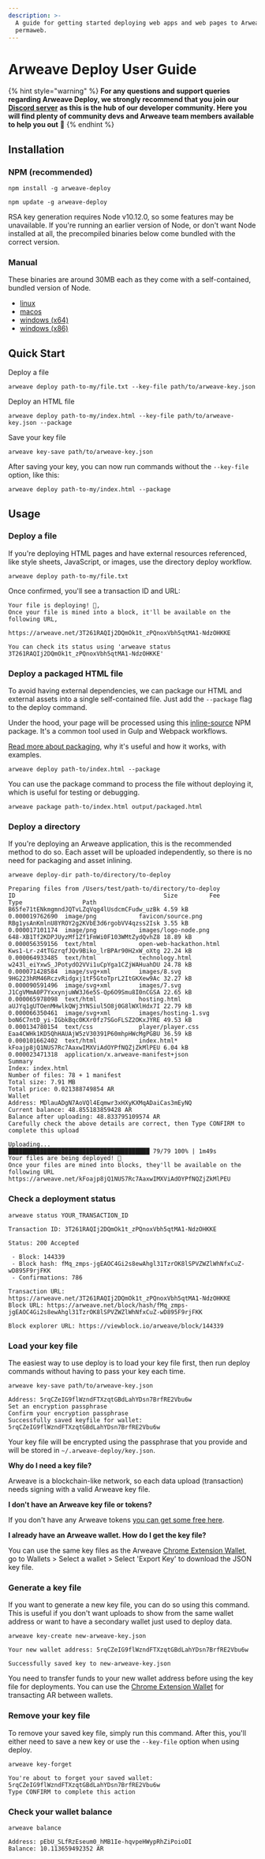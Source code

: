 ```yaml
---
description: >-
  A guide for getting started deploying web apps and web pages to Arweave's
  permaweb.
---
```


# Arweave Deploy User Guide

{% hint style="warning" %}
**For any questions and support queries regarding Arweave Deploy, we strongly recommend that you join our** [**Discord server**](https://discord.gg/DjAFMJc) **as this is the hub of our developer community. Here you will find plenty of community devs and Arweave team members available to help you out** 🤖
{% endhint %}

## Installation

### NPM \(recommended\)

```text
npm install -g arweave-deploy
```

```text
npm update -g arweave-deploy
```

RSA key generation requires Node v10.12.0, so some features may be unavailable. If you're running an earlier version of Node, or don't want Node installed at all, the precompiled binaries below come bundled with the correct version.

### Manual

These binaries are around 30MB each as they come with a self-contained, bundled version of Node.

* [linux](https://github.com/ArweaveTeam/arweave-deploy/raw/latest/dist/linux/arweave)
* [macos](https://github.com/ArweaveTeam/arweave-deploy/raw/latest/dist/macos/arweave)
* [windows \(x64\)](https://github.com/ArweaveTeam/arweave-deploy/raw/latest/dist/windows/arweave-x64.exe)
* [windows \(x86\)](https://github.com/ArweaveTeam/arweave-deploy/raw/latest/dist/windows/arweave-x86.exe)

## Quick Start

Deploy a file

```text
arweave deploy path-to-my/file.txt --key-file path/to/arweave-key.json
```

Deploy an HTML file

```text
arweave deploy path-to-my/index.html --key-file path/to/arweave-key.json --package
```

Save your key file

```text
arweave key-save path/to/arweave-key.json
```

After saving your key, you can now run commands without the `--key-file` option, like this:

```text
arweave deploy path-to-my/index.html --package
```

## Usage

### Deploy a file

If you're deploying HTML pages and have external resources referenced, like style sheets, JavaScript, or images, use the directory deploy workflow.

```text
arweave deploy path-to-my/file.txt
```

Once confirmed, you'll see a transaction ID and URL:

```text
Your file is deploying! 🚀,
Once your file is mined into a block, it'll be available on the following URL,

https://arweave.net/3T261RAQIj2DQmOk1t_zPQnoxVbh5qtMA1-NdzOHKKE

You can check its status using 'arweave status 3T261RAQIj2DQmOk1t_zPQnoxVbh5qtMA1-NdzOHKKE'
```

### Deploy a packaged HTML file

To avoid having external dependencies, we can package our HTML and external assets into a single self-contained file. Just add the `--package` flag to the deploy command.

Under the hood, your page will be processed using this [inline-source](https://www.npmjs.com/package/inline-source) NPM package. It's a common tool used in Gulp and Webpack workflows.

[Read more about packaging](https://github.com/ArweaveTeam/docs.arweave.org-developers/tree/f45de7683c0a623e13e4155db32c6ce507c92d74/tools/arweave-deploy/docs/packaging.md), why it's useful and how it works, with examples.

```text
arweave deploy path-to/index.html --package
```

You can use the package command to process the file without deploying it, which is useful for testing or debugging.

```text
arweave package path-to/index.html output/packaged.html
```

### Deploy a directory

If you're deploying an Arweave application, this is the recommended method to do so. Each asset will be uploaded independently, so there is no need for packaging and asset inlining.

```text
arweave deploy-dir path-to/directory/to-deploy
```

```text
Preparing files from /Users/test/path-to/directory/to-deploy
ID                                          Size         Fee             Type                 Path
B65fe71tENkmgmndJQTvLZqVqg4lUsdcmCFudw_uzBk 4.59 kB      0.000019762690  image/png            favicon/source.png
RBg1ysAnKmlnU8YROY2g2KVbE3d6rgobVV4qzss2Isk 3.55 kB      0.000017101174  image/png            images/logo-node.png
648-XB1Tf2KDPJUyzMf1Zf1FmWi0F103WMtZydQvhZ8 18.89 kB     0.000056359156  text/html            open-web-hackathon.html
Kws1-Lr-z4tTGzrqfJQv9Biko_lrBPAr90H2xW_oXtg 22.24 kB     0.000064933485  text/html            technology.html
w243l_eiYxwS_JPotydO2VVi1uCpYga1CZjWAHuahDU 24.78 kB     0.000071428584  image/svg+xml        images/8.svg
9HG223hRM46RczvRidgxj1tF5GtoTprL2ItGKXew9Ac 32.27 kB     0.000090591496  image/svg+xml        images/7.svg
J1CgVMmA0P7YxxynjuWW3J6e5S-Qp6O9Smu8I0nCGSA 22.65 kB     0.000065978098  text/html            hosting.html
aUJYq1gUTOenMHwlkQWj3YNSiul5O8j0G8lWXlHdx7I 22.79 kB     0.000066350461  image/svg+xml        images/hosting-1.svg
boN6C7ntD_yi-IGbkBqc0KXr0fz7SGoFLSZ2OKxJYRE 49.53 kB     0.000134780154  text/css             player/player.css
Eaa4CWHk1KD5QhHAUAjW5zV30391P60mhpHWcMgPGBU 36.59 kB     0.000101662402  text/html            index.html*
kFoajp8jQ1NUS7Rc7AaxwIMXViAdOYPfNQZjZkMlPEU 6.04 kB      0.000023471318  application/x.arweave-manifest+json
Summary
Index: index.html
Number of files: 78 + 1 manifest
Total size: 7.91 MB
Total price: 0.021388749854 AR
Wallet
Address: MDlauADgN7AoVQl4Eqmwr3xHXyKXMqADaiCas3mEyNQ
Current balance: 48.855183859428 AR
Balance after uploading: 48.833795109574 AR
Carefully check the above details are correct, then Type CONFIRM to complete this upload
```

```text
Uploading...
████████████████████████████████████████ 79/79 100% | 1m49s
Your files are being deployed! 🚀
Once your files are mined into blocks, they'll be available on the following URL
https://arweave.net/kFoajp8jQ1NUS7Rc7AaxwIMXViAdOYPfNQZjZkMlPEU
```

### Check a deployment status

```text
arweave status YOUR_TRANSACTION_ID
```

```text
Transaction ID: 3T261RAQIj2DQmOk1t_zPQnoxVbh5qtMA1-NdzOHKKE

Status: 200 Accepted

 - Block: 144339
 - Block hash: fMq_zmps-jgEAOC4Gi2s8ewAhgl31TzrOK8lSPVZWZlWhNfxCuZ-wD895F9rjFKK
 - Confirmations: 786

Transaction URL: https://arweave.net/3T261RAQIj2DQmOk1t_zPQnoxVbh5qtMA1-NdzOHKKE
Block URL: https://arweave.net/block/hash/fMq_zmps-jgEAOC4Gi2s8ewAhgl31TzrOK8lSPVZWZlWhNfxCuZ-wD895F9rjFKK

Block explorer URL: https://viewblock.io/arweave/block/144339
```

### Load your key file

The easiest way to use deploy is to load your key file first, then run deploy commands without having to pass your key each time.

```text
arweave key-save path/to/arweave-key.json
```

```text
Address: 5rqCZeIG9flWzndFTXzqtGBdLahYDsn7BrfRE2Vbu6w
Set an encryption passphrase 
Confirm your encryption passphrase 
Successfully saved keyfile for wallet: 5rqCZeIG9flWzndFTXzqtGBdLahYDsn7BrfRE2Vbu6w
```

Your key file will be encrypted using the passphrase that you provide and will be stored in `~/.arweave-deploy/key.json`.

**Why do I need a key file?**

Arweave is a blockchain-like network, so each data upload \(transaction\) needs signing with a valid Arweave key file.

**I don't have an Arweave key file or tokens?**

If you don't have any Arweave tokens [you can get some free here](https://tokens.arweave.org).

**I already have an Arweave wallet. How do I get the key file?**

You can use the same key files as the Arweave [Chrome Extension Wallet](https://chrome.google.com/webstore/detail/arweave/iplppiggblloelhoglpmkmbinggcaaoc?hl=en-GB), go to Wallets &gt; Select a wallet &gt; Select 'Export Key' to download the JSON key file.

### Generate a key file

If you want to generate a new key file, you can do so using this command. This is useful if you don't want uploads to show from the same wallet address or want to have a secondary wallet just used to deploy data.

```text
arweave key-create new-arweave-key.json
```

```text
Your new wallet address: 5rqCZeIG9flWzndFTXzqtGBdLahYDsn7BrfRE2Vbu6w

Successfully saved key to new-arweave-key.json
```

You need to transfer funds to your new wallet address before using the key file for deployments. You can use the [Chrome Extension Wallet](https://chrome.google.com/webstore/detail/arweave/iplppiggblloelhoglpmkmbinggcaaoc?hl=en-GB) for transacting AR between wallets.

### Remove your key file

To remove your saved key file, simply run this command. After this, you'll either need to save a new key or use the `--key-file` option when using deploy.

```text
arweave key-forget
```

```text
You're about to forget your saved wallet: 5rqCZeIG9flWzndFTXzqtGBdLahYDsn7BrfRE2Vbu6w
Type CONFIRM to complete this action
```

### Check your wallet balance

```text
arweave balance
```

```text
Address: pEbU_SLfRzEseum0_hMB1Ie-hqvpeHWypRhZiPoioDI
Balance: 10.113659492352 AR
```

